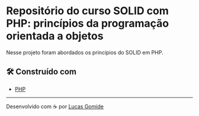 # Repositório do curso SOLID com PHP: princípios da programação orientada a objetos

Nesse projeto foram abordados os princípios do SOLID em PHP.

## 🛠️ Construído com

* [PHP](https://www.php.net/)

---
Desenvolvido com  ☕ por [Lucas Gomide](https://github.com/gomidx)
